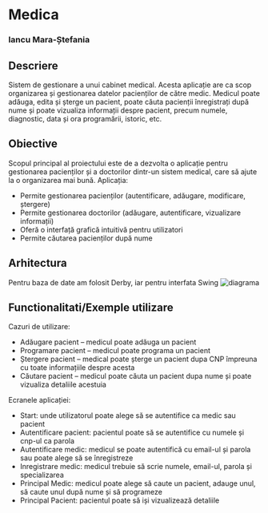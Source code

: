 
# Medica
### Iancu Mara-Ștefania

## Descriere
Sistem de gestionare a unui cabinet medical. Acesta aplicație
are ca scop organizarea și gestionarea datelor pacienților de către medic. Medicul poate
adăuga, edita și șterge un pacient, poate căuta pacienții înregistrați după nume și poate
vizualiza informații despre pacient, precum numele, diagnostic, data și ora programării,
istoric, etc.

## Obiective
  Scopul principal al proiectului este de a dezvolta o aplicație pentru gestionarea pacienților și a doctorilor dintr-un sistem medical, care să ajute la o organizarea mai bună.
  Aplicația:
  - Permite gestionarea pacienților (autentificare, adăugare, modificare, ștergere)
  - Permite gestionarea doctorilor (adăugare, autentificare, vizualizare informații)
  - Oferă o interfață grafică intuitivă pentru utilizatori
  - Permite căutarea pacienților după nume

## Arhitectura
  Pentru baza de date am folosit Derby, iar pentru interfata Swing
  ![diagrama](diagrama.png)
## Functionalitati/Exemple utilizare
Cazuri de utilizare:
- Adăugare pacient – medicul poate adăuga un pacient
- Programare pacient – medicul poate programa un pacient
- Ștergere pacient – medical poate șterge un pacient dupa CNP împreuna cu toate
informațiile despre acesta
- Căutare pacient – medicul poate căuta un pacient dupa nume și poate vizualiza
detaliile acestuia

Ecranele aplicației:
- Start: unde utilizatorul poate alege să se autentifice ca medic sau pacient
- Autentificare pacient: pacientul poate să se autentifice cu numele și cnp-ul ca parola
- Autentificare medic: medicul se poate autentifică cu email-ul și parola sau poate alege să se înregistreze
- Inregistrare medic: medicul trebuie să scrie numele, email-ul, parola și specializarea
- Principal Medic: medicul poate alege să caute un pacient, adauge unul, să caute unul după nume și să programeze
- Principal Pacient: pacientul poate să iși vizualizează detaliile 
  
